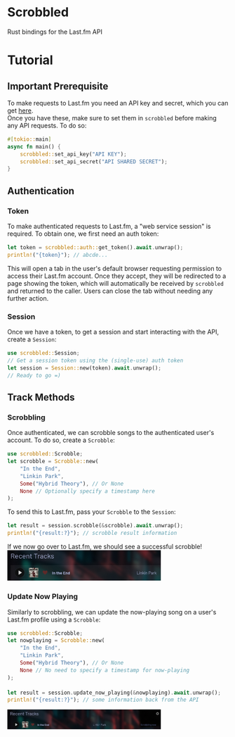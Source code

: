 # Scrobbled
Rust bindings for the Last.fm API

# Tutorial
## Important Prerequisite
To make requests to Last.fm you need an API key and secret, which you can get [here](https://www.last.fm/api/account/create). \
Once you have these, make sure to set them in `scrobbled` before making any API requests. To do so:
```rust
#[tokio::main]
async fn main() {
    scrobbled::set_api_key("API KEY");
    scrobbled::set_api_secret("API SHARED SECRET");
}
```

## Authentication
### Token
To make authenticated requests to Last.fm, a "web service session" is required. To obtain one, we first need an auth token:
```rust
let token = scrobbled::auth::get_token().await.unwrap();
println!("{token}"); // abcde...
```
This will open a tab in the user's default browser requesting permission to access their Last.fm account. Once they accept, they will be redirected to a page showing the token, which will automatically be received by `scrobbled` and returned to the caller. Users can close the tab without needing any further action.

### Session
Once we have a token, to get a session and start interacting with the API, create a `Session`:
```rust
use scrobbled::Session;
// Get a session token using the (single-use) auth token
let session = Session::new(token).await.unwrap();
// Ready to go =)
```

## Track Methods
### Scrobbling
Once authenticated, we can scrobble songs to the authenticated user's account. To do so, create a `Scrobble`:
```rust
use scrobbled::Scrobble;
let scrobble = Scrobble::new(
    "In the End",
    "Linkin Park",
    Some("Hybrid Theory"), // Or None
    None // Optionally specify a timestamp here
);
```
To send this to Last.fm, pass your `Scrobble` to the `Session`:
```rust
let result = session.scrobble(&scrobble).await.unwrap();
println!("{result:?}"); // scrobble result information
```
If we now go over to Last.fm, we should see a successful scrobble!
<img src="assets/lastfm_successful_scrobble.png" width=350>

### Update Now Playing
Similarly to scrobbling, we can update the now-playing song on a user's Last.fm profile using a `Scrobble`:
```rust
use scrobbled::Scrobble;
let nowplaying = Scrobble::new(
    "In the End",
    "Linkin Park",
    Some("Hybrid Theory"), // Or None
    None // No need to specify a timestamp for now-playing
);

let result = session.update_now_playing(&nowplaying).await.unwrap();
println!("{result:?}"); // some information back from the API
```
<img src="assets/lastfm_now_playing.png" width=350>
